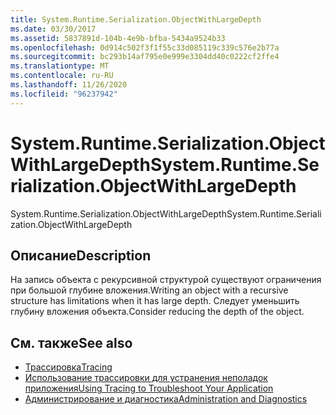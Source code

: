 ```yaml
---
title: System.Runtime.Serialization.ObjectWithLargeDepth
ms.date: 03/30/2017
ms.assetid: 5837891d-104b-4e9b-bfba-5434a9524b33
ms.openlocfilehash: 0d914c502f3f1f55c33d085119c339c576e2b77a
ms.sourcegitcommit: bc293b14af795e0e999e3304dd40c0222cf2ffe4
ms.translationtype: MT
ms.contentlocale: ru-RU
ms.lasthandoff: 11/26/2020
ms.locfileid: "96237942"
---
```

# <a name="systemruntimeserializationobjectwithlargedepth"></a><span data-ttu-id="9793b-102">System.Runtime.Serialization.ObjectWithLargeDepth</span><span class="sxs-lookup"><span data-stu-id="9793b-102">System.Runtime.Serialization.ObjectWithLargeDepth</span></span>

<span data-ttu-id="9793b-103">System.Runtime.Serialization.ObjectWithLargeDepth</span><span class="sxs-lookup"><span data-stu-id="9793b-103">System.Runtime.Serialization.ObjectWithLargeDepth</span></span>  
  
## <a name="description"></a><span data-ttu-id="9793b-104">Описание</span><span class="sxs-lookup"><span data-stu-id="9793b-104">Description</span></span>  

 <span data-ttu-id="9793b-105">На запись объекта с рекурсивной структурой существуют ограничения при большой глубине вложения.</span><span class="sxs-lookup"><span data-stu-id="9793b-105">Writing an object with a recursive structure has limitations when it has large depth.</span></span> <span data-ttu-id="9793b-106">Следует уменьшить глубину вложения объекта.</span><span class="sxs-lookup"><span data-stu-id="9793b-106">Consider reducing the depth of the object.</span></span>  
  
## <a name="see-also"></a><span data-ttu-id="9793b-107">См. также</span><span class="sxs-lookup"><span data-stu-id="9793b-107">See also</span></span>

- [<span data-ttu-id="9793b-108">Трассировка</span><span class="sxs-lookup"><span data-stu-id="9793b-108">Tracing</span></span>](index.md)
- [<span data-ttu-id="9793b-109">Использование трассировки для устранения неполадок приложения</span><span class="sxs-lookup"><span data-stu-id="9793b-109">Using Tracing to Troubleshoot Your Application</span></span>](using-tracing-to-troubleshoot-your-application.md)
- [<span data-ttu-id="9793b-110">Администрирование и диагностика</span><span class="sxs-lookup"><span data-stu-id="9793b-110">Administration and Diagnostics</span></span>](../index.md)
